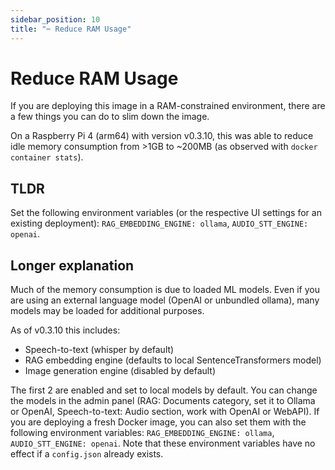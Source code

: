 ```yaml
---
sidebar_position: 10
title: "✂️ Reduce RAM Usage"
---
```


# Reduce RAM Usage

If you are deploying this image in a RAM-constrained environment, there are a few things you can do to slim down the image.

On a Raspberry Pi 4 (arm64) with version v0.3.10, this was able to reduce idle memory consumption from >1GB to ~200MB (as observed with `docker container stats`).

## TLDR

Set the following environment variables (or the respective UI settings for an existing deployment): `RAG_EMBEDDING_ENGINE: ollama`, `AUDIO_STT_ENGINE: openai`.

## Longer explanation

Much of the memory consumption is due to loaded ML models. Even if you are using an external language model (OpenAI or unbundled ollama), many models may be loaded for additional purposes.

As of v0.3.10 this includes:

- Speech-to-text (whisper by default)
- RAG embedding engine (defaults to local SentenceTransformers model)
- Image generation engine (disabled by default)

The first 2 are enabled and set to local models by default. You can change the models in the admin panel (RAG: Documents category, set it to Ollama or OpenAI, Speech-to-text: Audio section, work with OpenAI or WebAPI).
If you are deploying a fresh Docker image, you can also set them with the following environment variables: `RAG_EMBEDDING_ENGINE: ollama`, `AUDIO_STT_ENGINE: openai`. Note that these environment variables have no effect if a `config.json` already exists.

